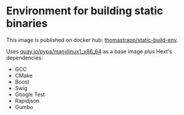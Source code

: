 # Environment for building static binaries

This image is published on docker hub: [thomastrapp/static-build-env](https://hub.docker.com/r/thomastrapp/static-build-env).

Uses [quay.io/pypa/manylinux1_x86_64](https://github.com/pypa/manylinux) as a base image plus Hext's dependencies:
* GCC
* CMake
* Boost
* Swig
* Google Test
* Rapidjson
* Gumbo

